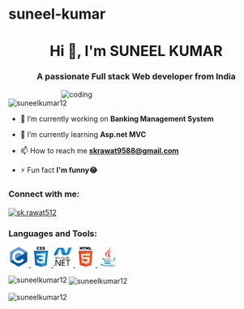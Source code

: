 # suneel-kumar
<h1 align="center">Hi 👋, I'm SUNEEL KUMAR</h1>
<h3 align="center">A passionate Full stack Web developer from India</h3>

<img a align="right" alt="coding" width="400" srs="">

<p align="left"> <img src="https://komarev.com/ghpvc/?username=suneelkumar12&label=Profile%20views&color=0e75b6&style=flat" alt="suneelkumar12" /> </p>

- 🔭 I’m currently working on **Banking Management System**

- 🌱 I’m currently learning **Asp.net MVC**

- 📫 How to reach me **skrawat9588@gmail.com**

- ⚡ Fun fact **I'm funny😂**

<h3 align="left">Connect with me:</h3>
<p align="left">
<a href="https://instagram.com/sk.rawat512" target="blank"><img align="center" src="https://raw.githubusercontent.com/rahuldkjain/github-profile-readme-generator/master/src/images/icons/Social/instagram.svg" alt="sk.rawat512" height="30" width="40" /></a>
</p>

<h3 align="left">Languages and Tools:</h3>
<p align="left"> <a href="https://www.cprogramming.com/" target="_blank" rel="noreferrer"> <img src="https://raw.githubusercontent.com/devicons/devicon/master/icons/c/c-original.svg" alt="c" width="40" height="40"/> </a> <a href="https://www.w3schools.com/css/" target="_blank" rel="noreferrer"> <img src="https://raw.githubusercontent.com/devicons/devicon/master/icons/css3/css3-original-wordmark.svg" alt="css3" width="40" height="40"/> </a> <a href="https://dotnet.microsoft.com/" target="_blank" rel="noreferrer"> <img src="https://raw.githubusercontent.com/devicons/devicon/master/icons/dot-net/dot-net-original-wordmark.svg" alt="dotnet" width="40" height="40"/> </a> <a href="https://www.w3.org/html/" target="_blank" rel="noreferrer"> <img src="https://raw.githubusercontent.com/devicons/devicon/master/icons/html5/html5-original-wordmark.svg" alt="html5" width="40" height="40"/> </a> <a href="https://www.java.com" target="_blank" rel="noreferrer"> <img src="https://raw.githubusercontent.com/devicons/devicon/master/icons/java/java-original.svg" alt="java" width="40" height="40"/> </a> </p>

<p><img align="left" src="https://github-readme-stats.vercel.app/api/top-langs?username=suneelkumar12&show_icons=true&locale=en&layout=compact" alt="suneelkumar12" /></p>

<p>&nbsp;<img align="center" src="https://github-readme-stats.vercel.app/api?username=suneelkumar12&show_icons=true&locale=en" alt="suneelkumar12" /></p>

<p><img align="center" src="https://github-readme-streak-stats.herokuapp.com/?user=suneelkumar12&" alt="suneelkumar12" /></p>
